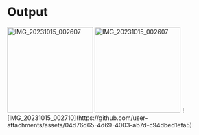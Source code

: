 # Output

<img src="https://github.com/user-attachments/assets/276c5269-426b-4fe4-af37-0fd37f1e153d" alt="IMG_20231015_002607" width="200"/>
<img src="https://github.com/user-attachments/assets/9b3a3b8d-c8fd-4925-8f6f-2e1701977b18" alt="IMG_20231015_002607" width="200"/>
![IMG_20231015_002710](https://github.com/user-attachments/assets/04d76d65-4d69-4003-ab7d-c94dbed1efa5)
